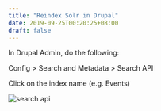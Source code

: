 ```yaml
---
title: "Reindex Solr in Drupal"
date: 2019-09-25T00:20:25+08:00
draft: false
---
```


In Drupal Admin, do the following:

Config > Search and Metadata > Search API

Click on the index name (e.g. Events)

![search api](/static/images/reindex-solr-drupal/01_search-api.png)
